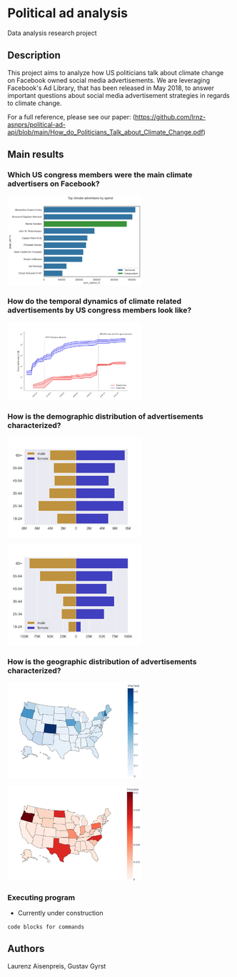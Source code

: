 # Political ad analysis

Data analysis research project 

## Description

This project aims to analyze how US politicians talk about climate change on Facebook owned social media advertisements. We are leveraging Facebook's Ad Library, that has been released in May 2018, to answer important questions about social media advertisement strategies in regards to climate change. 

For a full reference, please see our paper: (https://github.com/lrnz-asnprs/political-ad-api/blob/main/How_do_Politicians_Talk_about_Climate_Change.pdf)

## Main results

### Which US congress members were the main climate advertisers on Facebook?

<img
  src="plots/top politicians/top_CLIMATE_advertisers_by_spend.png"
  alt="Alt text"
  title="Optional title"
  style="display: inline-block; margin: auto; max-width: 300px">

### How do the temporal dynamics of climate related advertisements by US congress members look like?

<img
  src="plots/time series/climate_both_spend_inclBernie-1.jpg"
  alt="Alt text"
  title="Optional title"
  style="display: inline-block; margin: 0 auto; max-width: 300px">

### How is the demographic distribution of advertisements characterized?

<img
  src="plots/demographics/Democrat_climate_ads_demographic_pyramid-1.jpg"
  alt="Alt text"
  title="Optional title"
  style="display: inline-block; margin: 0 auto; max-width: 300px">

<img
  src="plots/demographics/Republican_climate_ads_demographic_pyramid-1.jpg"
  alt="Alt text"
  title="Optional title"
  style="display: inline-block; margin: 0 auto; max-width: 300px">

### How is the geographic distribution of advertisements characterized?

<img
  src="plots/geographics/Democrat_climate_ads_geographic_distribution_popnormalized-1.jpg"
  alt="Alt text"
  title="Optional title"
  style="display: inline-block; margin: 0 auto; max-width: 300px">
  
 <img
  src="plots/geographics/Republican_climate_ads_geographic_distribution_popnormalized-1.jpg"
  alt="Alt text"
  title="Optional title"
  style="display: inline-block; margin: 0 auto; max-width: 300px">
  

### Executing program

* Currently under construction
```
code blocks for commands
```

## Authors

Laurenz Aisenpreis, Gustav Gyrst
